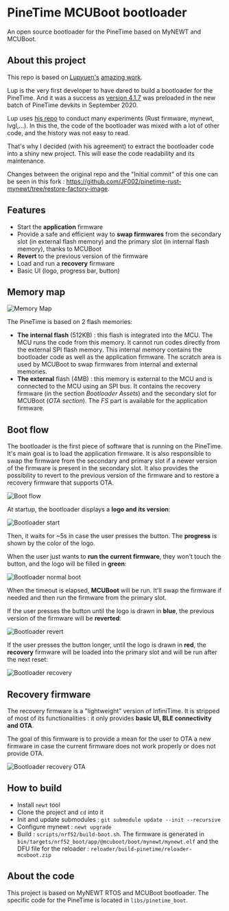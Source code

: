 # PineTime MCUBoot bootloader
An open source bootloader for the PineTime based on MyNEWT and MCUBoot.

## About this project
This repo is based on [Lupyuen's](https://github.com/lupyuen) [amazing work](https://github.com/lupyuen/pinetime-rust-mynewt).

Lup is the very first developer to have dared to build a bootloader for the PineTime. And it was a success as [version 4.1.7](https://github.com/lupyuen/pinetime-rust-mynewt/releases/tag/v4.1.7) was preloaded in the new batch of PineTime devkits in September 2020.

Lup uses [his repo](https://github.com/lupyuen/pinetime-rust-mynewt) to conduct many experiments (Rust firmware, mynewt, lvgl,...). In this the, the code of the bootloader was mixed with a lot of other code, and the history was not easy to read.

That's why I decided (with his agreement) to extract the bootloader code into a shiny new project. This will ease the code readability and its maintenance.

Changes between the original repo and the "Initial commit" of this one can be seen in this fork : https://github.com/JF002/pinetime-rust-mynewt/tree/restore-factory-image.

## Features

- Start the **application** firmware
- Provide a safe and efficient way to **swap firmwares** from the secondary slot (in external flash memory) and the primary slot (in internal flash memory), thanks to MCUBoot
- **Revert** to the previous version of the firmware
- Load and run a **recovery** firmware
- Basic UI (logo, progress bar, button)

## Memory map

![Memory Map](docs/pictures/memoryMap.png "Memory map")

The PineTime is based on 2 flash memories:
- **The internal flash** (512KB) : this flash is integrated into the MCU. The MCU runs the code from this memory. It cannot run codes directly from the external SPI flash memory. This internal memory contains the bootloader code as well as the application firmware. The scratch area is used by MCUBoot to swap firmwares from internal and external memories.
- **The external** flash (4MB) : this memory is external to the MCU and is connected to the MCU using an SPI bus. It contains the recovery firmware (in the section *Bootloader Assets*) and the secondary slot for MCUBoot (*OTA section*). The *FS* part is available for the application firmware.

## Boot flow

The bootloader is the first piece of software that is running on the PineTime. It's main goal is to load the application firmware. It is also responsible to swap the firmware from the secondary and primary slot if a newer version of the firmware is present in the secondary slot. It also provides the possibility to revert to the previous version of the firmware and to restore a recovery firmware that supports OTA.

![Boot flow](docs/pictures/workflow.png "Boot flow")


At startup, the bootloader displays a **logo and its version**:

![Bootloader start](docs/pictures/bootloader_start.png "Bootloader start")

Then, it waits for ~5s in case the user presses the button. The **progress** is shown by the color of the logo.

When the user just wants to **run the current firmware**, they won't touch the button, and the logo will be filled in **green**:

![Bootloader normal boot](docs/pictures/bootloader_normal_boot.png "Bootloader normal boot")

When the timeout is elapsed, **MCUBoot** will be run. It'll swap the firmware if needed and then run the firmware from the primary slot.

If the user presses the button until the logo is drawn in **blue**, the previous version of the firmware will be **reverted**:

![Bootloader revert](docs/pictures/bootloader_revert.png "Bootloader revert")

If the user presses the button longer, until the logo is drawn in **red**, the **recovery** firmware will be loaded into the primary slot and will be run after the next reset:

![Bootloader recovery](docs/pictures/bootloader_recovery.png "Bootloader recovery")

## Recovery firmware

The recovery firmware is a "lightweight" version of InfiniTime. It is stripped of most of its functionalities : it only provides **basic UI, BLE connectivity and OTA**.

The goal of this firmware is to provide a mean for the user to OTA a new firmware in case the current firmware does not work properly or does not provide OTA.

![Bootloader recovery OTA](docs/pictures/bootloader_recovery_ota.png "Bootloader recovery OTA")


## How to build

- Install `newt` tool
- Clone the project and `cd` into it
- Init and update submodules : `git submodule update --init --recursive`
- Configure mynewt : `newt upgrade`
- Build : `scripts/nrf52/build-boot.sh`. The firmware is generated in `bin/targets/nrf52_boot/app/@mcuboot/boot/mynewt/mynewt.elf` and the DFU file for the reloader : `reloader/build-pinetime/reloader-mcuboot.zip`

## About the code

This project is based on MyNEWT RTOS and MCUBoot bootloader. The specific code for the PineTime is located in `libs/pinetime_boot`.


